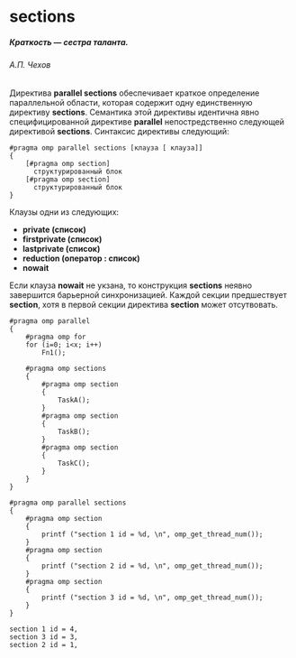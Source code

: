 # sections

##### *Краткость — сестра таланта.*
###### А.П. Чехов

Директива **parallel sections** обеспечивает краткое определение параллельной области, которая содержит одну единственную директиву **sections**. Семантика этой директивы идентична явно специфицированной директиве **parallel** непостредственно следующей директивой **sections**. Синтаксис директивы следующий:
```
#pragma omp parallel sections [клауза [ клауза]]
{
    [#pragma omp section]
      структурированный блок
    [#pragma omp section]
      структурированный блок
}
```
Клаузы одни из следующих:

* **private (список)**   
* **firstprivate (список)**  
* **lastprivate (список)**
* **reduction (оператор : список)**
* **nowait**

Если клауза **nowait** не укзана, то конструкция **sections** неявно завершится барьерной синхронизацией. Каждой секции предшествует **section**, хотя в первой секции директива **section** может отсутвовать. 

```
#pragma omp parallel     
{ 
    #pragma omp for 
    for (i=0; i<x; i++)
        Fn1();
    
    #pragma omp sections  
    { 
        #pragma omp section  
        {  
            TaskA(); 
        }  
        #pragma omp section 
        { 
            TaskB(); 
        } 
        #pragma omp section 
        { 
            TaskC();  
        }
    } 
} 
```


```
#pragma omp parallel sections
{
    #pragma omp section
    {
        printf ("section 1 id = %d, \n", omp_get_thread_num()); 
    }
    #pragma omp section
    {
        printf ("section 2 id = %d, \n", omp_get_thread_num());
    }
    #pragma omp section
    {
        printf ("section 3 id = %d, \n", omp_get_thread_num());
    }
}
```
```
section 1 id = 4,
section 3 id = 3,
section 2 id = 1,
```
